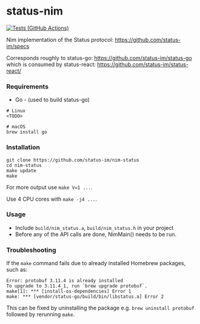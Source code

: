 # status-nim

[![Tests (GitHub Actions)](https://github.com/status-im/nim-status/workflows/Tests/badge.svg?branch=master)](https://github.com/status-im/nim-status/actions?query=workflow%3ATests+branch%3Amaster)

Nim implementation of the Status protocol: https://github.com/status-im/specs

Corresponds roughly to status-go: https://github.com/status-im/status-go which is consumed by status-react: https://github.com/status-im/status-react/

### Requirements
* Go - (used to build status-go)
```
# Linux
<TODO>

# macOS
brew install go
```

### Installation
```
git clone https://github.com/status-im/nim-status
cd nim-status
make update
make
```

For more output use `make V=1 ...`.

Use 4 CPU cores with `make -j4 ...`.

### Usage
- Include `build/nim_status.a`, `build/nim_status.h` in your project
- Before any of the API calls are done, NimMain() needs to be run.


### Troubleshooting

If the `make` command fails due to already installed Homebrew packages, such as:

```
Error: protobuf 3.11.4 is already installed
To upgrade to 3.11.4_1, run `brew upgrade protobuf`.
make[1]: *** [install-os-dependencies] Error 1
make: *** [vendor/status-go/build/bin/libstatus.a] Error 2
```

This can be fixed by uninstalling the package e.g. `brew uninstall protobuf` followed by rerunning `make`.
